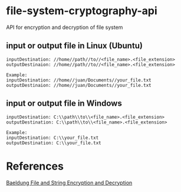 # file-system-cryptography-api
API for encryption and decryption of file system

## input or output file in Linux (Ubuntu)
```
inputDestination: //home//path//to//<file_name>.<file_extension>
outputDestinaion: //home//path//to//<file_name>.<file_extension>

Example:
inputDestination: //home//juan/Documents//your_file.txt
outputDestinaion: //home//juan/Documents//your_file.txt
```

## input or output file in Windows
```
inputDestination: C:\\path\\to\\<file_name>.<file_extension>
outputDestination: C:\\path\\to\\<file_name>.<file_extension>

Example:
inputDestination: C:\\your_file.txt
outputDestination: C:\\your_file.txt
```

# References
[Baeldung File and String Encryption and Decryption](https://www.baeldung.com/java-aes-encryption-decryption)